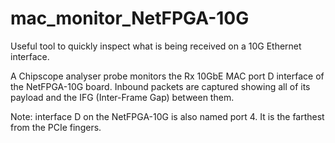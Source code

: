 mac_monitor_NetFPGA-10G
=======================

Useful tool to quickly inspect what is being received on a 10G Ethernet interface.

A Chipscope analyser probe monitors the Rx 10GbE MAC port D interface of the NetFPGA-10G board. Inbound packets are captured showing all of its payload and the IFG (Inter-Frame Gap) between them.

Note: interface D on the NetFPGA-10G is also named port 4. It is the farthest from the PCIe fingers.
